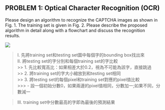 ## PROBLEM 1: Optical Character Recognition (OCR)

Please design an algorithm to recognize the CAPTCHA images as shown in Fig. 1. The training set is given in Fig. 2. Please describe the proposed algorithm in detail along with a flowchart and discuss the recognition results.

![](https://i.imgur.com/XcfQUIp.png)


> I. 先將training set和testing set圖中每個字的bounding box找出來  
> II. 將testing set的字分別和每個training set的字比較  
    >> 1. 先比較寬高比：如果相差大於0.2，視為不可能為該字，直接跳過  
    >> 2. 將training set的字大小縮放到和testing set相同  
    >> 3. 將testing set的每個pixel和training set對應的pixel值比較  
        >>> - 設一個初始分數0，如果兩邊的pixel值相同，分數加一;如果不同，分數減一    

> III. training set中分數最高的字即為最後的預測結果  

